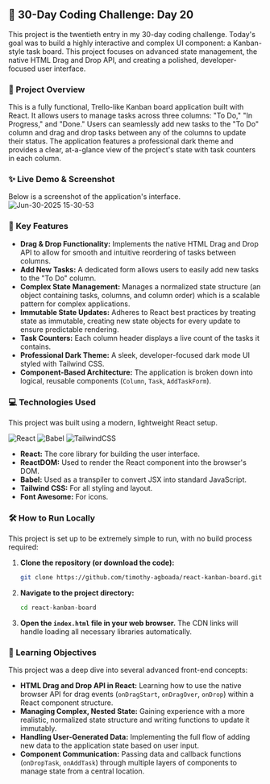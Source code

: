 ## 🚀 30-Day Coding Challenge: Day 20

This project is the twentieth entry in my 30-day coding challenge. Today's goal was to build a highly interactive and complex UI component: a Kanban-style task board. This project focuses on advanced state management, the native HTML Drag and Drop API, and creating a polished, developer-focused user interface.

### 📖 Project Overview

This is a fully functional, Trello-like Kanban board application built with React. It allows users to manage tasks across three columns: "To Do," "In Progress," and "Done." Users can seamlessly add new tasks to the "To Do" column and drag and drop tasks between any of the columns to update their status. The application features a professional dark theme and provides a clear, at-a-glance view of the project's state with task counters in each column.

### ✨ Live Demo & Screenshot

Below is a screenshot of the application's interface.
![Jun-30-2025 15-30-53](https://github.com/user-attachments/assets/da102a8f-f62e-4c6d-b139-d024efcee2d5)


### 🌟 Key Features

* **Drag & Drop Functionality:** Implements the native HTML Drag and Drop API to allow for smooth and intuitive reordering of tasks between columns.
* **Add New Tasks:** A dedicated form allows users to easily add new tasks to the "To Do" column.
* **Complex State Management:** Manages a normalized state structure (an object containing tasks, columns, and column order) which is a scalable pattern for complex applications.
* **Immutable State Updates:** Adheres to React best practices by treating state as immutable, creating new state objects for every update to ensure predictable rendering.
* **Task Counters:** Each column header displays a live count of the tasks it contains.
* **Professional Dark Theme:** A sleek, developer-focused dark mode UI styled with Tailwind CSS.
* **Component-Based Architecture:** The application is broken down into logical, reusable components (`Column`, `Task`, `AddTaskForm`).

### 💻 Technologies Used

This project was built using a modern, lightweight React setup.

![React](https://img.shields.io/badge/react-%2320232a.svg?style=for-the-badge&logo=react&logoColor=%2361DAFB)
![Babel](https://img.shields.io/badge/Babel-%23F9DC3e.svg?style=for-the-badge&logo=babel&logoColor=black)
![TailwindCSS](https://img.shields.io/badge/tailwindcss-%2338B2AC.svg?style=for-the-badge&logo=tailwind-css&logoColor=white)

* **React:** The core library for building the user interface.
* **ReactDOM:** Used to render the React component into the browser's DOM.
* **Babel:** Used as a transpiler to convert JSX into standard JavaScript.
* **Tailwind CSS:** For all styling and layout.
* **Font Awesome:** For icons.

### 🛠️ How to Run Locally

This project is set up to be extremely simple to run, with no build process required:

1.  **Clone the repository (or download the code):**
    ```bash
    git clone https://github.com/timothy-agboada/react-kanban-board.git
    ```
2.  **Navigate to the project directory:**
    ```bash
    cd react-kanban-board
    ```
3.  **Open the `index.html` file in your web browser.** The CDN links will handle loading all necessary libraries automatically.

### 🎯 Learning Objectives

This project was a deep dive into several advanced front-end concepts:

* **HTML Drag and Drop API in React:** Learning how to use the native browser API for drag events (`onDragStart`, `onDragOver`, `onDrop`) within a React component structure.
* **Managing Complex, Nested State:** Gaining experience with a more realistic, normalized state structure and writing functions to update it immutably.
* **Handling User-Generated Data:** Implementing the full flow of adding new data to the application state based on user input.
* **Component Communication:** Passing data and callback functions (`onDropTask`, `onAddTask`) through multiple layers of components to manage state from a central location.
